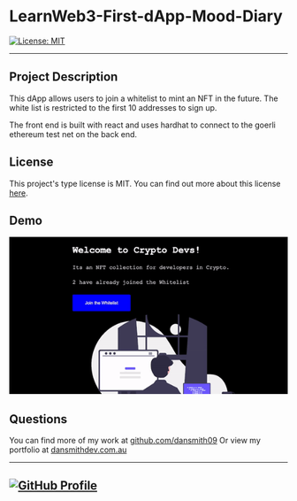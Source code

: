 # LearnWeb3-First-dApp-Mood-Diary



[![License: MIT](https://img.shields.io/badge/License-MIT-yellow.svg)](https://opensource.org/licenses/MIT)

---

## Project Description

This dApp allows users to join a whitelist to mint an NFT in the future. The white list is restricted to the first 10 addresses to sign up.

The front end is built with react and uses hardhat to connect to the goerli ethereum test net on the back end.

## License

This project's type license is MIT. You can find out more about this license [here](https://opensource.org/licenses/MIT).

## Demo

[![Demo](./my-app/public/WhitelistDappDemo.gif)](https://github.com/dansmith09/LearnWeb3-First-dApp-Mood-Diary "Click here to view the repo!")

## Questions

You can find more of my work at [github.com/dansmith09](https://github.com/dansmith09)
Or view my portfolio at [dansmithdev.com.au](https://dansmithdev.com.au)

---

[![GitHub Profile](https://badgen.net/badge/icon/GitHub?icon=github&label)](https://github.com/dansmith09)
---

